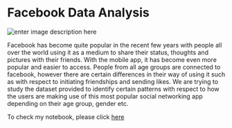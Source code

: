 # Facebook Data Analysis

![enter image description here](https://th.bing.com/th/id/R63ed3d9957595620438a5f576cefe31a?rik=rXpBK1e5QIWKog&riu=http%3a%2f%2fi.huffpost.com%2fgen%2f2126276%2fimages%2fo-FACEBOOK-LOGO-facebook.jpg&ehk=ytDYdn89RNPw1xf1JVCp%2fX6QdYVlyZVtutYvoHSt6Ek%3d&risl=&pid=ImgRaw)

Facebook has become quite popular in the recent few years with people all over the world using it as a medium to share their status, thoughts and pictures with their friends. With the mobile app, it has become even more popular and easier to access. People from all age groups are connected to facebook, however there are certain differences in their way of using it such as with respect to initiating friendships and sending likes. We are trying to study the dataset provided to identify certain patterns with respect to how the users are making use of this most popular social networking app depending on their age group, gender etc.

To check my notebook, please click [here](https://github.com/RajeshKaredla/Projects/blob/main/Facebook_Data_Analysis/Facebook_data_analysis%202.ipynb)
